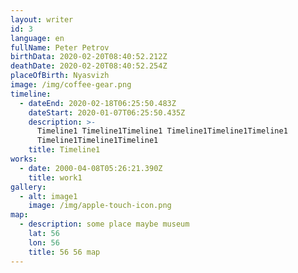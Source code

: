 ```yaml
---
layout: writer
id: 3
language: en
fullName: Peter Petrov
birthData: 2020-02-20T08:40:52.212Z
deathDate: 2020-02-20T08:40:52.254Z
placeOfBirth: Nyasvizh
image: /img/coffee-gear.png
timeline:
  - dateEnd: 2020-02-18T06:25:50.483Z
    dateStart: 2020-01-07T06:25:50.435Z
    description: >-
      Timeline1 Timeline1Timeline1 Timeline1Timeline1Timeline1
      Timeline1Timeline1Timeline1
    title: Timeline1
works:
  - date: 2000-04-08T05:26:21.390Z
    title: work1
gallery:
  - alt: image1
    image: /img/apple-touch-icon.png
map:
  - description: some place maybe museum
    lat: 56
    lon: 56
    title: 56 56 map
---
```


